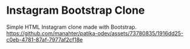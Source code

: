 # Instagram Bootstrap Clone
Simple HTML Instagram clone made with Bootstrap.
https://github.com/manahter/patika-odev/assets/73780835/1916dd25-c0eb-4781-87af-7977af2cf18e
